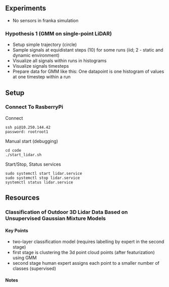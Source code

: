 ## Experiments

- No sensors in franka simulation

### Hypothesis 1 (GMM on single-point LiDAR)

- Setup simple trajectory (circle)
- Sample signals at equidistant steps (10) for some runs (iid; 2 - static and dynamic environment)
- Visualize all signals within runs in histograms
- Visualize signals timesteps
- Prepare data for GMM like this: One datapoint is one histogram of values at one timestep within a run


## Setup

### Connect To RasberryPi

Connect
```
ssh pi@10.250.144.42
password: rootroot1
```

Manual start (debugging)

```
cd code
./start_lidar.sh
```

Start/Stop, Status services
```
sudo systemctl start lidar.service
sudo systemctl stop lidar.service
systemctl status lidar.service
```

## Resources

### Classification of Outdoor 3D Lidar Data Based on Unsupervised Gaussian Mixture Models

#### Key Points
- two-layer classification model (requires labelling by expert in the second stage)
- first stage is clustering the 3d point cloud points (after featurization) using GMM
- second stage human expert assigns each point to a smaller number of classes (supervised)

#### Notes

